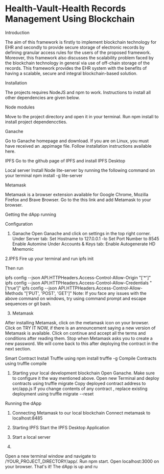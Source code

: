 # Health-Vault-Health Records Management Using Blockchain

Introduction


The aim of this framework is firstly to implement blockchain technology for EHR and secondly to provide secure storage of electronic records by defining granular access rules for the users of the proposed framework. Moreover, this framework also discusses the scalability problem faced by the blockchain technology in general via use of off-chain storage of the records. This framework provides the EHR system with the benefits of having a scalable, secure and integral blockchain-based solution.


Installation

The projects requires NodeJS and npm to work. Instructions to install all other dependencies are given below.

Node modules

Move to the project directory and open it in your terminal.
Run npm install to install project dependenccties.

Ganache

Go to Ganache homepage and download.
If you are on Linux, you must have received an .appimage file. Follow installation instructions available here.

IPFS
Go to the github page of IPFS and install IPFS Desktop

Local server
Install Node lite-server by running the following command on your terminal npm install -g lite-server

Metamask

Metamask is a browser extension available for Google Chrome, Mozilla Firefox and Brave Browser.
Go to the this link and add Metamask to your browser.


Getting the dApp running

Configuration
1. Ganache
Open Ganache and click on settings in the top right corner.
Under Server tab:
Set Hostname to 127.0.0.1 -lo
Set Port Number to 8545
Enable Automine
Under Accounts & Keys tab:
Enable Autogenerate HD Mnemonic

2.IPFS
Fire up your terminal and run ipfs init

Then run

ipfs config --json API.HTTPHeaders.Access-Control-Allow-Origin "['*']"
ipfs config --json API.HTTPHeaders.Access-Control-Allow-Credentials "['true']"
ipfs config --json API.HTTPHeaders.Access-Control-Allow-Methods "['PUT', 'POST', 'GET']"
Note: If you face any issues with the above command on windows, try using command prompt and escape sequences or git bash.

3. Metamask
   
After installing Metamask, click on the metamask icon on your browser.
Click on TRY IT NOW, if there is an announcement saying a new version of Metamask is available.
Click on continue and accept all the terms and conditions after reading them.
Stop when Metamask asks you to create a new password. We will come back to this after deploying the contract in the next section.

Smart Contract
Install Truffle using npm install truffle -g
Compile Contracts using truffle compile

1. Starting your local development blockchain
Open Ganache.
Make sure to configure it the way mentioned above.
Open new Terminal and deploy contracts using truffle migrate
Copy deployed contract address to src/app.js
If you change contents of any contract , replace existing deployment using truffle migrate --reset

Running the dApp

1. Connecting Metamask to our local blockchain
Connect metamask to localhost:8485

2. Starting IPFS
Start the IPFS Desktop Application

3. Start a local server
4. 
Open a new terminal window and navigate to /YOUR_PROJECT_DIRECTORY/app/.
Run npm start.
Open localhost:3000 on your browser.
That's it! The dApp is up and ru
